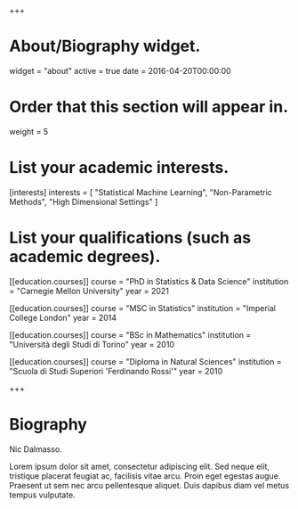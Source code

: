 +++
# About/Biography widget.
widget = "about"
active = true
date = 2016-04-20T00:00:00

# Order that this section will appear in.
weight = 5

# List your academic interests.
[interests]
  interests = [
    "Statistical Machine Learning",
    "Non-Parametric Methods",
    "High Dimensional Settings"
  ]

# List your qualifications (such as academic degrees).
[[education.courses]]
  course = "PhD in Statistics & Data Science"
  institution = "Carnegie Mellon University"
  year = 2021

[[education.courses]]
  course = "MSC in Statistics"
  institution = "Imperial College London"
  year = 2014

[[education.courses]]
  course = "BSc in Mathematics"
  institution = "Università degli Studi di Torino"
  year = 2010

[[education.courses]]
  course = "Diploma in Natural Sciences"
  institution = "Scuola di Studi Superiori 'Ferdinando Rossi'"
  year = 2010
 
+++

# Biography
Nic Dalmasso.

Lorem ipsum dolor sit amet, consectetur adipiscing elit. Sed neque elit, tristique placerat feugiat ac, facilisis vitae arcu. Proin eget egestas augue. Praesent ut sem nec arcu pellentesque aliquet. Duis dapibus diam vel metus tempus vulputate. 
